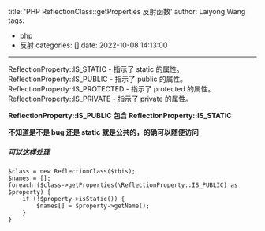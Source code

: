 title: 'PHP ReflectionClass::getProperties 反射函数'
author: Laiyong Wang
tags:
  - php
  - 反射
categories: []
date: 2022-10-08 14:13:00
---
ReflectionProperty::IS_STATIC - 指示了 static 的属性。
ReflectionProperty::IS_PUBLIC - 指示了 public 的属性。
ReflectionProperty::IS_PROTECTED - 指示了 protected 的属性。
ReflectionProperty::IS_PRIVATE - 指示了 private 的属性。

<b>ReflectionProperty::IS_PUBLIC 包含 ReflectionProperty::IS_STATIC

不知道是不是 bug 还是 static 就是公共的，的确可以随便访问
</b>
##### 可以这样处理
```
$class = new ReflectionClass($this);
$names = [];
foreach ($class->getProperties(\ReflectionProperty::IS_PUBLIC) as $property) {
    if (!$property->isStatic()) {
        $names[] = $property->getName();
    }
}
```
        